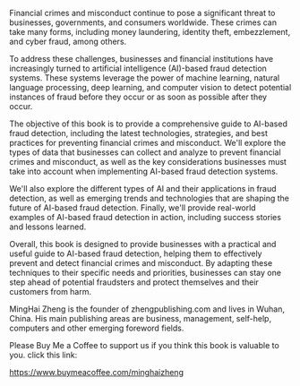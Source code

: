 
Financial crimes and misconduct continue to pose a significant threat to businesses, governments, and consumers worldwide. These crimes can take many forms, including money laundering, identity theft, embezzlement, and cyber fraud, among others.

To address these challenges, businesses and financial institutions have increasingly turned to artificial intelligence (AI)-based fraud detection systems. These systems leverage the power of machine learning, natural language processing, deep learning, and computer vision to detect potential instances of fraud before they occur or as soon as possible after they occur.

The objective of this book is to provide a comprehensive guide to AI-based fraud detection, including the latest technologies, strategies, and best practices for preventing financial crimes and misconduct. We'll explore the types of data that businesses can collect and analyze to prevent financial crimes and misconduct, as well as the key considerations businesses must take into account when implementing AI-based fraud detection systems.

We'll also explore the different types of AI and their applications in fraud detection, as well as emerging trends and technologies that are shaping the future of AI-based fraud detection. Finally, we'll provide real-world examples of AI-based fraud detection in action, including success stories and lessons learned.

Overall, this book is designed to provide businesses with a practical and useful guide to AI-based fraud detection, helping them to effectively prevent and detect financial crimes and misconduct. By adapting these techniques to their specific needs and priorities, businesses can stay one step ahead of potential fraudsters and protect themselves and their customers from harm.

MingHai Zheng is the founder of zhengpublishing.com and lives in Wuhan, China. His main publishing areas are business, management, self-help, computers and other emerging foreword fields.

Please Buy Me a Coffee to support us if you think this book is valuable to you. click this link:

https://www.buymeacoffee.com/minghaizheng
